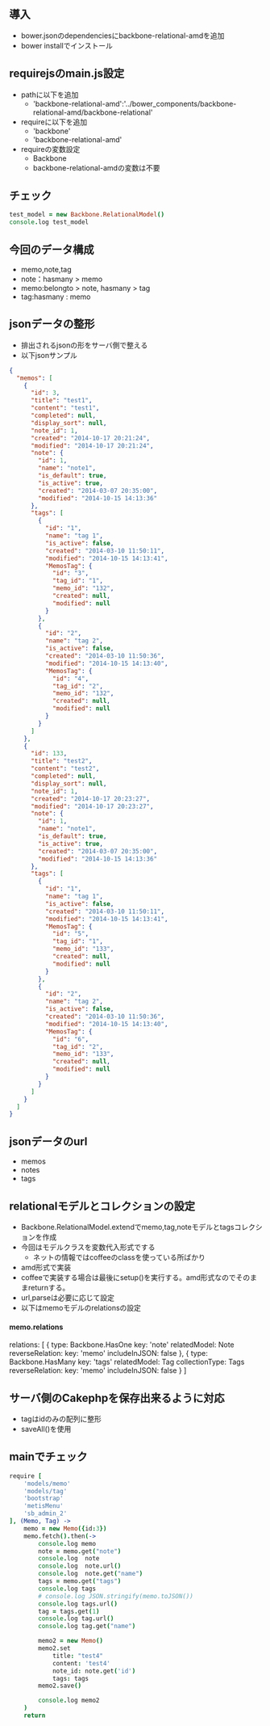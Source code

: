 ## 導入
* bower.jsonのdependenciesにbackbone-relational-amdを追加
* bower installでインストール

## requirejsのmain.js設定
* pathに以下を追加
	- 'backbone-relational-amd':'../bower_components/backbone-relational-amd/backbone-relational'
* requireに以下を追加
	- 'backbone'
	- 'backbone-relational-amd'
* requireの変数設定
	- Backbone
	- backbone-relational-amdの変数は不要

## チェック
```coffee
test_model = new Backbone.RelationalModel()
console.log test_model
```

## 今回のデータ構成
* memo,note,tag
* note：hasmany > memo
* memo:belongto > note, hasmany > tag
* tag:hasmany : memo

## jsonデータの整形
* 排出されるjsonの形をサーバ側で整える
* 以下jsonサンプル
```json
{
  "memos": [
    {
      "id": 3,
      "title": "test1",
      "content": "test1",
      "completed": null,
      "display_sort": null,
      "note_id": 1,
      "created": "2014-10-17 20:21:24",
      "modified": "2014-10-17 20:21:24",
      "note": {
        "id": 1,
        "name": "note1",
        "is_default": true,
        "is_active": true,
        "created": "2014-03-07 20:35:00",
        "modified": "2014-10-15 14:13:36"
      },
      "tags": [
        {
          "id": "1",
          "name": "tag 1",
          "is_active": false,
          "created": "2014-03-10 11:50:11",
          "modified": "2014-10-15 14:13:41",
          "MemosTag": {
            "id": "3",
            "tag_id": "1",
            "memo_id": "132",
            "created": null,
            "modified": null
          }
        },
        {
          "id": "2",
          "name": "tag 2",
          "is_active": false,
          "created": "2014-03-10 11:50:36",
          "modified": "2014-10-15 14:13:40",
          "MemosTag": {
            "id": "4",
            "tag_id": "2",
            "memo_id": "132",
            "created": null,
            "modified": null
          }
        }
      ]
    },
    {
      "id": 133,
      "title": "test2",
      "content": "test2",
      "completed": null,
      "display_sort": null,
      "note_id": 1,
      "created": "2014-10-17 20:23:27",
      "modified": "2014-10-17 20:23:27",
      "note": {
        "id": 1,
        "name": "note1",
        "is_default": true,
        "is_active": true,
        "created": "2014-03-07 20:35:00",
        "modified": "2014-10-15 14:13:36"
      },
      "tags": [
        {
          "id": "1",
          "name": "tag 1",
          "is_active": false,
          "created": "2014-03-10 11:50:11",
          "modified": "2014-10-15 14:13:41",
          "MemosTag": {
            "id": "5",
            "tag_id": "1",
            "memo_id": "133",
            "created": null,
            "modified": null
          }
        },
        {
          "id": "2",
          "name": "tag 2",
          "is_active": false,
          "created": "2014-03-10 11:50:36",
          "modified": "2014-10-15 14:13:40",
          "MemosTag": {
            "id": "6",
            "tag_id": "2",
            "memo_id": "133",
            "created": null,
            "modified": null
          }
        }
      ]
    }
  ]
}
```

## jsonデータのurl
* memos
* notes
* tags

## relationalモデルとコレクションの設定
* Backbone.RelationalModel.extendでmemo,tag,noteモデルとtagsコレクションを作成
* 今回はモデルクラスを変数代入形式でする
	- ネットの情報ではcoffeeのclassを使っている所ばかり
* amd形式で実装
* coffeeで実装する場合は最後にsetup()を実行する。amd形式なのでそのままreturnする。
* url,parseは必要に応じて設定
* 以下はmemoモデルのrelationsの設定

#### memo.relations
relations: [
	{
	type: Backbone.HasOne
	key: 'note'
	relatedModel: Note
	reverseRelation:
		key: 'memo'
		includeInJSON: false
	},
	{
	type: Backbone.HasMany
	key: 'tags'
	relatedModel: Tag
	collectionType: Tags
	reverseRelation:
		key: 'memo'
		includeInJSON: false
	}
]

## サーバ側のCakephpを保存出来るように対応
* tagはidのみの配列に整形
* saveAll()を使用

## mainでチェック
```coffee
require [
	'models/memo'
	'models/tag'
	'bootstrap'
	'metisMenu'
	'sb_admin_2'
], (Memo, Tag) ->
	memo = new Memo({id:3})
	memo.fetch().then(->
		console.log memo
		note = memo.get("note")
		console.log  note
		console.log  note.url()
		console.log  note.get("name")
		tags = memo.get("tags")
		console.log tags
		# console.log JSON.stringify(memo.toJSON())
		console.log tags.url()
		tag = tags.get(1)
		console.log tag.url()
		console.log tag.get("name")

		memo2 = new Memo()
		memo2.set
			title: "test4"
			content: 'test4'
			note_id: note.get('id')
			tags: tags
		memo2.save()

		console.log memo2
	)
	return
```
